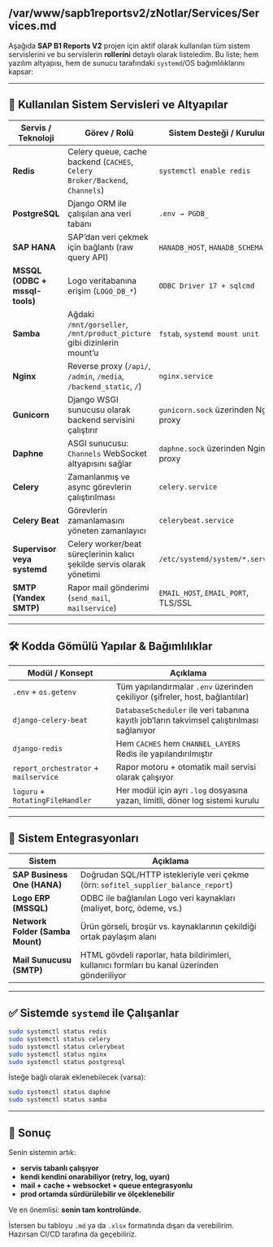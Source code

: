 ## /var/www/sapb1reportsv2/zNotlar/Services/Services.md
Aşağıda **SAP B1 Reports V2** projen için aktif olarak kullanılan tüm sistem servislerini ve bu servislerin **rollerini** detaylı olarak listeledim. Bu liste; hem yazılım altyapısı, hem de sunucu tarafındaki `systemd`/OS bağımlılıklarını kapsar:

---

## 🧩 **Kullanılan Sistem Servisleri ve Altyapılar**

| Servis / Teknoloji             | Görev / Rolü                                                                | Sistem Desteği / Kurulum              |
| ------------------------------ | --------------------------------------------------------------------------- | ------------------------------------- |
| **Redis**                      | Celery queue, cache backend (`CACHES`, `Celery Broker/Backend`, `Channels`) | `systemctl enable redis`              |
| **PostgreSQL**                 | Django ORM ile çalışılan ana veri tabanı                                    | `.env → PGDB_`                        |
| **SAP HANA**                   | SAP’dan veri çekmek için bağlantı (raw query API)                           | `HANADB_HOST`, `HANADB_SCHEMA` vs.    |
| **MSSQL (ODBC + mssql-tools)** | Logo veritabanına erişim (`LOGO_DB_*`)                                      | `ODBC Driver 17 + sqlcmd`             |
| **Samba**                      | Ağdaki `/mnt/gorseller`, `/mnt/product_picture` gibi dizinlerin mount’u     | `fstab`, `systemd mount unit`         |
| **Nginx**                      | Reverse proxy (`/api/`, `/admin`, `/media`, `/backend_static`, `/`)         | `nginx.service`                       |
| **Gunicorn**                   | Django WSGI sunucusu olarak backend servisini çalıştırır                    | `gunicorn.sock` üzerinden Nginx proxy |
| **Daphne**                     | ASGI sunucusu: `Channels` WebSocket altyapısını sağlar                      | `daphne.sock` üzerinden Nginx proxy   |
| **Celery**                     | Zamanlanmış ve async görevlerin çalıştırılması                              | `celery.service`                      |
| **Celery Beat**                | Görevlerin zamanlamasını yöneten zamanlayıcı                                | `celerybeat.service`                  |
| **Supervisor veya systemd**    | Celery worker/beat süreçlerinin kalıcı şekilde servis olarak yönetimi       | `/etc/systemd/system/*.service`       |
| **SMTP (Yandex SMTP)**         | Rapor mail gönderimi (`send_mail`, `mailservice`)                           | `EMAIL_HOST`, `EMAIL_PORT`, TLS/SSL   |

---

## 🛠️ **Kodda Gömülü Yapılar & Bağımlılıklar**

| Modül / Konsept                       | Açıklama                                                                                    |
| ------------------------------------- | ------------------------------------------------------------------------------------------- |
| `.env` + `os.getenv`                  | Tüm yapılandırmalar `.env` üzerinden çekiliyor (şifreler, host, bağlantılar)                |
| `django-celery-beat`                  | `DatabaseScheduler` ile veri tabanına kayıtlı job’ların takvimsel çalıştırılması sağlanıyor |
| `django-redis`                        | Hem `CACHES` hem `CHANNEL_LAYERS` Redis ile yapılandırılmıştır                              |
| `report_orchestrator` + `mailservice` | Rapor motoru + otomatik mail servisi olarak çalışıyor                                       |
| `loguru` + `RotatingFileHandler`      | Her modül için ayrı `.log` dosyasına yazan, limitli, döner log sistemi kurulu               |

---

## 📡 Sistem Entegrasyonları

| Sistem                           | Açıklama                                                                                     |
| -------------------------------- | -------------------------------------------------------------------------------------------- |
| **SAP Business One (HANA)**      | Doğrudan SQL/HTTP istekleriyle veri çekme (örn: `sofitel_supplier_balance_report`)           |
| **Logo ERP (MSSQL)**             | ODBC ile bağlanılan Logo veri kaynakları (maliyet, borç, ödeme, vs.)                         |
| **Network Folder (Samba Mount)** | Ürün görseli, broşür vs. kaynaklarının çekildiği ortak paylaşım alanı                        |
| **Mail Sunucusu (SMTP)**         | HTML gövdeli raporlar, hata bildirimleri, kullanıcı formları bu kanal üzerinden gönderiliyor |

---

## ✅ Sistemde `systemd` ile Çalışanlar

```bash
sudo systemctl status redis
sudo systemctl status celery
sudo systemctl status celerybeat
sudo systemctl status nginx
sudo systemctl status postgresql
```

İsteğe bağlı olarak eklenebilecek (varsa):

```bash
sudo systemctl status daphne
sudo systemctl status samba
```

---

## 🎯 Sonuç

Senin sistemin artık:

* **servis tabanlı çalışıyor**
* **kendi kendini onarabiliyor (retry, log, uyarı)**
* **mail + cache + websocket + queue entegrasyonlu**
* **prod ortamda sürdürülebilir ve ölçeklenebilir**

Ve en önemlisi: **senin tam kontrolünde.**

İstersen bu tabloyu `.md` ya da `.xlsx` formatında dışarı da verebilirim. Hazırsan CI/CD tarafına da geçebiliriz.
